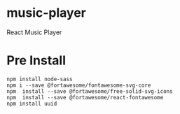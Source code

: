 # music-player
React Music Player

# Pre Install
```
npm install node-sass
npm i --save @fortawesome/fontawesome-svg-core
npm  install --save @fortawesome/free-solid-svg-icons
npm  install --save @fortawesome/react-fontawesome
npm install uuid
```
